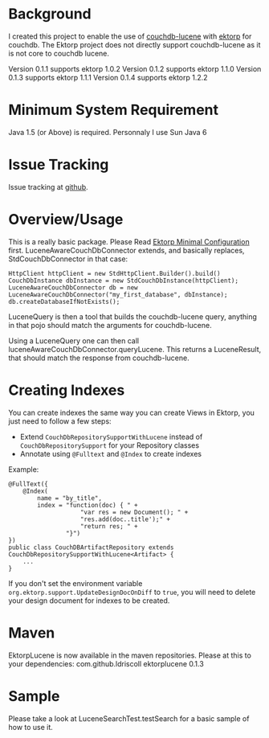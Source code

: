 # Background #
I created this project to enable the use of [couchdb-lucene](http://github.com/rnewson/couchdb-lucene) with [ektorp](http://www.ektorp.org) for couchdb.
The Ektorp project does not directly support couchdb-lucene as it is not core to couchdb lucene.

Version 0.1.1 supports ektorp 1.0.2
Version 0.1.2 supports ektorp 1.1.0
Version 0.1.3 supports ektorp 1.1.1
Version 0.1.4 supports ektorp 1.2.2

# Minimum System Requirement #
Java 1.5 (or Above) is required.  Personnaly I use Sun Java 6

# Issue Tracking #

Issue tracking at [github](http://github.com/ldriscoll/ektorplucene/issues).

# Overview/Usage #
This is a really basic package.  Please Read [Ektorp Minimal Configuration](http://www.ektorp.org/reference_documentation.html#d98e237) first.
LuceneAwareCouchDbConnector extends, and basically replaces, StdCouchDbConnector in that case:

    HttpClient httpClient = new StdHttpClient.Builder().build()
    CouchDbInstance dbInstance = new StdCouchDbInstance(httpClient);
    LuceneAwareCouchDbConnector db = new LuceneAwareCouchDbConnector("my_first_database", dbInstance);
    db.createDatabaseIfNotExists();

LuceneQuery is then a tool that builds the couchdb-lucene query, anything in that pojo should match the arguments for couchdb-lucene.

Using a LuceneQuery one can then call luceneAwareCouchDbConnector.queryLucene.  This returns a LuceneResult, that should match the response from couchdb-lucene.

# Creating Indexes #
You can create indexes the same way you can create Views in Ektorp, you just need to follow a few steps:
* Extend `CouchDbRepositorySupportWithLucene` instead of `CouchDbRepositorySupport` for your Repository classes
* Annotate using `@Fulltext` and `@Index` to create indexes

Example:

	@FullText({
		@Index(
			name = "by_title",
			index = "function(doc) { " +
						"var res = new Document(); " +
						"res.add(doc..title');" +
						"return res; " +
					"}")
	})
	public class CouchDBArtifactRepository extends CouchDbRepositorySupportWithLucene<Artifact> {
	    ...
	}

If you don't set the environment variable `org.ektorp.support.UpdateDesignDocOnDiff` to `true`, you will need to delete your design document for indexes to be created.

# Maven #
EktorpLucene is now available in the maven repositories.  Please at this to your dependencies:
    <dependency>
      <groupId>com.github.ldriscoll</groupId>
      <artifactId>ektorplucene</artifactId>
      <version>0.1.3</version>
    </dependency>

# Sample #
Please take a look at LuceneSearchTest.testSearch for a basic sample of how to use it.

